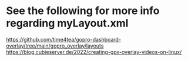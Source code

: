# See the following for more info regarding myLayout.xml
https://github.com/time4tea/gopro-dashboard-overlay/tree/main/gopro_overlay/layouts  
https://blog.cubieserver.de/2022/creating-gpx-overlay-videos-on-linux/
